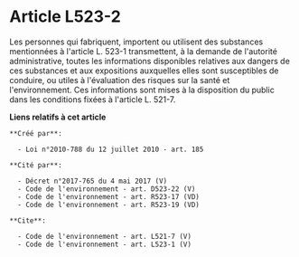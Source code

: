 # Article L523-2

Les personnes qui fabriquent, importent ou utilisent des substances mentionnées à l'article L. 523-1 transmettent, à la
demande de l'autorité administrative, toutes les informations disponibles relatives aux dangers de ces substances et aux
expositions auxquelles elles sont susceptibles de conduire, ou utiles à l'évaluation des risques sur la santé et
l'environnement. Ces informations sont mises à la disposition du public dans les conditions fixées à l'article L. 521-7.

**Liens relatifs à cet article**

	**Créé par**:

	  - Loi n°2010-788 du 12 juillet 2010 - art. 185

	**Cité par**:

	  - Décret n°2017-765 du 4 mai 2017 (V)
	  - Code de l'environnement - art. D523-22 (V)
	  - Code de l'environnement - art. R523-17 (VD)
	  - Code de l'environnement - art. R523-19 (VD)

	**Cite**:

	  - Code de l'environnement - art. L521-7 (V)
	  - Code de l'environnement - art. L523-1 (V)
